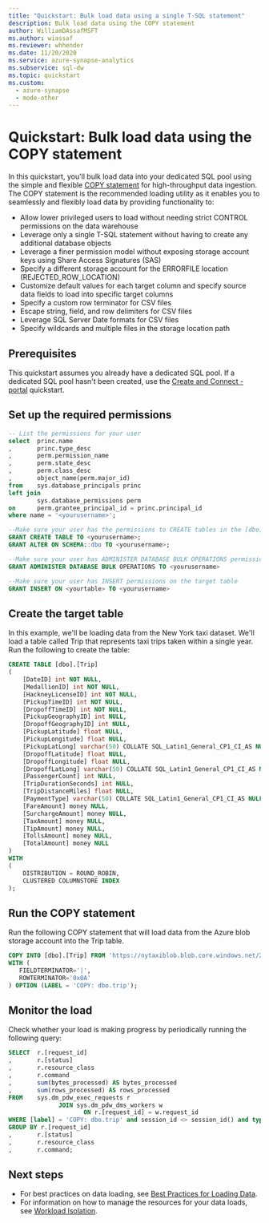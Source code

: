 ```yaml
---
title: "Quickstart: Bulk load data using a single T-SQL statement"
description: Bulk load data using the COPY statement
author: WilliamDAssafMSFT
ms.author: wiassaf
ms.reviewer: whhender
ms.date: 11/20/2020
ms.service: azure-synapse-analytics
ms.subservice: sql-dw
ms.topic: quickstart
ms.custom:
  - azure-synapse
  - mode-other
---
```


# Quickstart: Bulk load data using the COPY statement

In this quickstart, you'll bulk load data into your dedicated SQL pool using the simple and flexible [COPY statement](/sql/t-sql/statements/copy-into-transact-sql?view=azure-sqldw-latest&preserve-view=true) for high-throughput data ingestion. The COPY statement is the recommended loading utility as it enables you to seamlessly and flexibly load data by providing functionality to:

- Allow lower privileged users to load without needing strict CONTROL permissions on the data warehouse
- Leverage only a single T-SQL statement without having to create any additional database objects
- Leverage a finer permission model without exposing storage account keys using Share Access Signatures (SAS)
- Specify a different storage account for the ERRORFILE location (REJECTED_ROW_LOCATION)
- Customize default values for each target column and specify source data fields to load into specific target columns
- Specify a custom row terminator for CSV files
- Escape string, field, and row delimiters for CSV files
- Leverage SQL Server Date formats for CSV files
- Specify wildcards and multiple files in the storage location path

## Prerequisites

This quickstart assumes you already have a dedicated SQL pool. If a dedicated SQL pool hasn't been created, use the [Create and Connect - portal](create-data-warehouse-portal.md) quickstart.

## Set up the required permissions

```sql
-- List the permissions for your user
select  princ.name
,       princ.type_desc
,       perm.permission_name
,       perm.state_desc
,       perm.class_desc
,       object_name(perm.major_id)
from    sys.database_principals princ
left join
        sys.database_permissions perm
on      perm.grantee_principal_id = princ.principal_id
where name = '<yourusername>';

--Make sure your user has the permissions to CREATE tables in the [dbo] schema
GRANT CREATE TABLE TO <yourusername>;
GRANT ALTER ON SCHEMA::dbo TO <yourusername>;

--Make sure your user has ADMINISTER DATABASE BULK OPERATIONS permissions
GRANT ADMINISTER DATABASE BULK OPERATIONS TO <yourusername>

--Make sure your user has INSERT permissions on the target table
GRANT INSERT ON <yourtable> TO <yourusername>

```

## Create the target table

In this example, we'll be loading data from the New York taxi dataset. We'll load a table called Trip that represents taxi trips taken within a single year. Run the following to create the table:

```sql
CREATE TABLE [dbo].[Trip]
(
    [DateID] int NOT NULL,
    [MedallionID] int NOT NULL,
    [HackneyLicenseID] int NOT NULL,
    [PickupTimeID] int NOT NULL,
    [DropoffTimeID] int NOT NULL,
    [PickupGeographyID] int NULL,
    [DropoffGeographyID] int NULL,
    [PickupLatitude] float NULL,
    [PickupLongitude] float NULL,
    [PickupLatLong] varchar(50) COLLATE SQL_Latin1_General_CP1_CI_AS NULL,
    [DropoffLatitude] float NULL,
    [DropoffLongitude] float NULL,
    [DropoffLatLong] varchar(50) COLLATE SQL_Latin1_General_CP1_CI_AS NULL,
    [PassengerCount] int NULL,
    [TripDurationSeconds] int NULL,
    [TripDistanceMiles] float NULL,
    [PaymentType] varchar(50) COLLATE SQL_Latin1_General_CP1_CI_AS NULL,
    [FareAmount] money NULL,
    [SurchargeAmount] money NULL,
    [TaxAmount] money NULL,
    [TipAmount] money NULL,
    [TollsAmount] money NULL,
    [TotalAmount] money NULL
)
WITH
(
    DISTRIBUTION = ROUND_ROBIN,
    CLUSTERED COLUMNSTORE INDEX
);
```

## Run the COPY statement

Run the following COPY statement that will load data from the Azure blob storage account into the Trip table.

```sql
COPY INTO [dbo].[Trip] FROM 'https://nytaxiblob.blob.core.windows.net/2013/Trip2013/'
WITH (
   FIELDTERMINATOR='|',
   ROWTERMINATOR='0x0A'
) OPTION (LABEL = 'COPY: dbo.trip');
```

## Monitor the load

Check whether your load is making progress by periodically running the following query:

```sql
SELECT  r.[request_id]                           
,       r.[status]                               
,       r.resource_class                         
,       r.command
,       sum(bytes_processed) AS bytes_processed
,       sum(rows_processed) AS rows_processed
FROM    sys.dm_pdw_exec_requests r
              JOIN sys.dm_pdw_dms_workers w
                     ON r.[request_id] = w.request_id
WHERE [label] = 'COPY: dbo.trip' and session_id <> session_id() and type = 'WRITER'
GROUP BY r.[request_id]                           
,       r.[status]                               
,       r.resource_class                         
,       r.command;

```

## Next steps

- For best practices on data loading, see [Best Practices for Loading Data](../sql/data-loading-best-practices.md).
- For information on how to manage the resources for your data loads, see [Workload Isolation](./quickstart-configure-workload-isolation-tsql.md).
